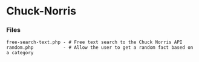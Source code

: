 # Chuck-Norris

### Files
    free-search-text.php - # Free text search to the Chuck Norris API
    random.php           - # Allow the user to get a random fact based on a category
